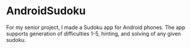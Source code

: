 # AndroidSudoku
For my senior project, I made a Sudoku app for Android phones. The app supports generation of difficulties 1-5, hinting, and solving of any given sudoku.

